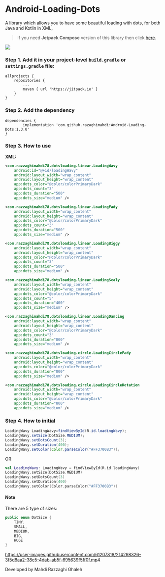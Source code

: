# Android-Loading-Dots

A library which allows you to have some beautiful loading with dots,  for both Java and Kotlin in XML, 

> If you need **Jetpack Compose** version of this library then click [here](https://github.com/razaghimahdi/Compose-Loading-Dots).


[![](https://jitpack.io/v/razaghimahdi/Android-Loading-Dots.svg)](https://jitpack.io/#razaghimahdi/Android-Loading-Dots)

### Step 1. Add it in your project-level `build.gradle` or `settings.gradle` file:

	allprojects {
		repositories {
			...
			maven { url 'https://jitpack.io' }
		}
	}

### Step 2. Add the dependency

	dependencies {
	        implementation 'com.github.razaghimahdi:Android-Loading-Dots:1.3.0'
	}

### Step 3. How to use

**XML:**

```xml
<com.razzaghimahdi78.dotsloading.linear.LoadingWavy
	android:id="@+id/loadingWavy"
	android:layout_width="wrap_content"
	android:layout_height="wrap_content"
	app:dots_color="@color/colorPrimaryDark"
	app:dots_count="3"
	app:dots_duration="500"
	app:dots_size="medium" />

<com.razzaghimahdi78.dotsloading.linear.LoadingFady
	android:layout_width="wrap_content"
	android:layout_height="wrap_content"
	app:dots_color="@color/colorPrimaryDark"
	app:dots_count="3"
	app:dots_duration="500"
	app:dots_size="medium" />

<com.razzaghimahdi78.dotsloading.linear.LoadingBiggy
	android:layout_width="wrap_content"
	android:layout_height="wrap_content"
	app:dots_color="@color/colorPrimaryDark"
	app:dots_count="3"
	app:dots_duration="500"
	app:dots_size="medium" />

<com.razzaghimahdi78.dotsloading.linear.LoadingScaly
	android:layout_width="wrap_content"
	android:layout_height="wrap_content"
	app:dots_color="@color/colorPrimaryDark"
	app:dots_count="5"
	app:dots_duration="400"
	app:dots_size="medium" />

<com.razzaghimahdi78.dotsloading.linear.LoadingDancing
	android:layout_width="wrap_content"
	android:layout_height="wrap_content"
	app:dots_color="@color/colorPrimaryDark"
	app:dots_count="3"
	app:dots_duration="800"
	app:dots_size="medium" />

<com.razzaghimahdi78.dotsloading.circle.LoadingCircleFady
	android:layout_width="wrap_content"
	android:layout_height="wrap_content"
	app:dots_color="@color/colorPrimaryDark"
	app:dots_duration="800"
	app:dots_size="medium" />

<com.razzaghimahdi78.dotsloading.circle.LoadingCircleRotation
	android:layout_width="wrap_content"
	android:layout_height="wrap_content"
	app:dots_color="@color/colorPrimaryDark"
	app:dots_duration="800"
	app:dots_size="medium" />
```

### Step 4. How to initial

```java
LoadingWavy LoadingWavy=findViewById(R.id.loadingWavy);
LoadingWavy.setSize(DotSize.MEDIUM);
LoadingWavy.setDotsCount(3);
LoadingWavy.setDuration(400);
LoadingWavy.setColor(Color.parseColor("#FF3700B3"));
```

OR

```kotlin
val LoadingWavy: LoadingWavy = findViewById(R.id.loadingWavy)
LoadingWavy.setSize(DotSize.MEDIUM)
LoadingWavy.setDotsCount(3)
LoadingWavy.setDuration(400)
LoadingWavy.setColor(Color.parseColor("#FF3700B3"))
```

#### **Note**

There are 5 type of sizes:

```Java
public enum DotSize {
    TINY,
    SMALL,
    MEDIUM,
    BIG,
    HUGE
}
```

https://user-images.githubusercontent.com/61207818/214298326-3f5d8aa2-38c5-4dab-ab5f-695639f5ff0f.mp4

Developed by Mahdi Razzaghi Ghaleh
